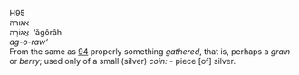 <body>
  <p>H95<br>  אגורה  <br> אֲגוֹרָה  ‎  ‘ăgôrâh  <br><i>ag-o-raw‘ </i><br>From the same as <a href="h0094.htm">94</a>  properly something <i>gathered</i>, that is, perhaps a <i>grain</i> or <i>berry</i>; used only of a small (silver) <i>coin: - </i>piece [of] silver.<br></p>
 </body>
